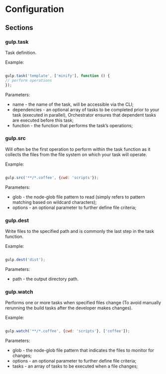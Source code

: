 # Configuration

## Sections

### gulp.task

Task definition.

Example:

```javascript

gulp.task('template', ['minify'], function () {
// perform operations
});


```

Parameters:

- name - the name of the task, will be accessible via the CLI;
- dependencies - an optional array of tasks to be completed prior to your task (executed in parallel), Orchestrator ensures that dependent tasks are executed before this task;
- function - the function that performs the task’s operations;

### gulp.src

Will often be the first operation to perform within the task function as it collects the files from the file system on which your task will operate. 

Example:

```javascript

gulp.src('**/*.coffee', {cwd: 'scripts'});

```

Parameters:

- glob - the node-glob file pattern to read (simply refers to pattern matching based on wildcard characters);
- options - an optional parameter to further define file criteria;

### gulp.dest

Write files to the specified path and is commonly the last step in the task function.

Example:

```javascript

gulp.dest('dist');

```

Parameters:

- path - the output directory path.

### gulp.watch

Performs one or more tasks when specified files change (To avoid manually rerunning the build tasks after the developer makes changes). 

Example:

```javascript

gulp.watch('**/*.coffee', {cwd: 'scripts'}, ['coffee']);

```

Parameters:

- glob - the node-glob file pattern that indicates the files to monitor for changes; 
- options - an optional parameter to further define file criteria;
- tasks - an array of tasks to be executed when a file changes;
